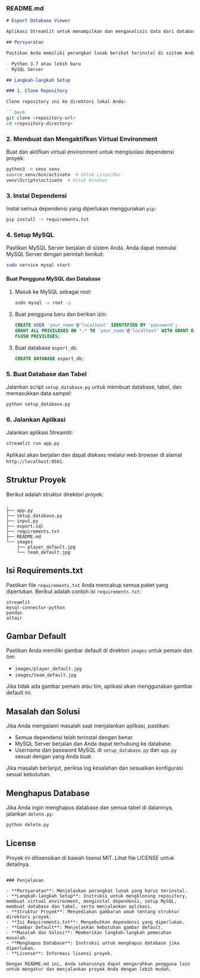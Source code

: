 ### README.md

```markdown
# Esport Database Viewer

Aplikasi Streamlit untuk menampilkan dan menganalisis data dari database esport.

## Persyaratan

Pastikan Anda memiliki perangkat lunak berikut terinstal di sistem Anda:

- Python 3.7 atau lebih baru
- MySQL Server

## Langkah-langkah Setup

### 1. Clone Repository

Clone repository ini ke direktori lokal Anda:

```bash
git clone <repository-url>
cd <repository-directory>
```

### 2. Membuat dan Mengaktifkan Virtual Environment

Buat dan aktifkan virtual environment untuk mengisolasi dependensi proyek:

```bash
python3 -m venv venv
source venv/bin/activate  # Untuk Linux/Mac
venv\Scripts\activate  # Untuk Windows
```

### 3. Instal Dependensi

Instal semua dependensi yang diperlukan menggunakan `pip`:

```bash
pip install -r requirements.txt
```

### 4. Setup MySQL

Pastikan MySQL Server berjalan di sistem Anda. Anda dapat memulai MySQL Server dengan perintah berikut:

```bash
sudo service mysql start
```

#### Buat Pengguna MySQL dan Database

1. Masuk ke MySQL sebagai root:

    ```bash
    sudo mysql -u root -p
    ```

2. Buat pengguna baru dan berikan izin:

    ```sql
    CREATE USER 'your_name'@'localhost' IDENTIFIED BY 'password';
    GRANT ALL PRIVILEGES ON *.* TO 'your_name'@'localhost' WITH GRANT OPTION;
    FLUSH PRIVILEGES;
    ```

3. Buat database `esport_db`:

    ```sql
    CREATE DATABASE esport_db;
    ```

### 5. Buat Database dan Tabel

Jalankan script `setup_database.py` untuk membuat database, tabel, dan memasukkan data sampel:

```bash
python setup_database.py
```

### 6. Jalankan Aplikasi

Jalankan aplikasi Streamlit:

```bash
streamlit run app.py
```

Aplikasi akan berjalan dan dapat diakses melalui web browser di alamat `http://localhost:8501`.

## Struktur Proyek

Berikut adalah struktur direktori proyek:

```
.
├── app.py
├── setup_database.py
├── input.py
├── esport.sql
├── requirements.txt
├── README.md
└── images
    ├── player_default.jpg
    └── team_default.jpg
```

## Isi Requirements.txt

Pastikan file `requirements.txt` Anda mencakup semua paket yang diperlukan. Berikut adalah contoh isi `requirements.txt`:

```text
streamlit
mysql-connector-python
pandas
altair
```

## Gambar Default

Pastikan Anda memiliki gambar default di direktori `images` untuk pemain dan tim:

- `images/player_default.jpg`
- `images/team_default.jpg`

Jika tidak ada gambar pemain atau tim, aplikasi akan menggunakan gambar default ini.

## Masalah dan Solusi

Jika Anda mengalami masalah saat menjalankan aplikasi, pastikan:

- Semua dependensi telah terinstal dengan benar.
- MySQL Server berjalan dan Anda dapat terhubung ke database.
- Username dan password MySQL di `setup_database.py` dan `app.py` sesuai dengan yang Anda buat.

Jika masalah berlanjut, periksa log kesalahan dan sesuaikan konfigurasi sesuai kebutuhan.

## Menghapus Database

Jika Anda ingin menghapus database dan semua tabel di dalamnya, jalankan `delete.py`:

```bash
python delete.py
```

## License

Proyek ini dilisensikan di bawah lisensi MIT. Lihat file LICENSE untuk detailnya.
```

### Penjelasan

- **Persyaratan**: Menjelaskan perangkat lunak yang harus terinstal.
- **Langkah-langkah Setup**: Instruksi untuk mengkloning repository, membuat virtual environment, menginstal dependensi, setup MySQL, membuat database dan tabel, serta menjalankan aplikasi.
- **Struktur Proyek**: Menyediakan gambaran umum tentang struktur direktori proyek.
- **Isi Requirements.txt**: Menyebutkan dependensi yang diperlukan.
- **Gambar Default**: Menjelaskan kebutuhan gambar default.
- **Masalah dan Solusi**: Memberikan langkah-langkah pemecahan masalah.
- **Menghapus Database**: Instruksi untuk menghapus database jika diperlukan.
- **License**: Informasi lisensi proyek.

Dengan README.md ini, Anda seharusnya dapat mengarahkan pengguna lain untuk mengatur dan menjalankan proyek Anda dengan lebih mudah.

